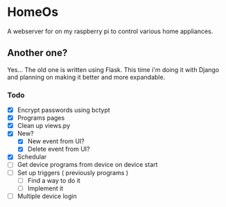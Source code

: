 # HomeOs

A webserver for on my raspberry pi to control various home appliances.

## Another one?

Yes... The old one is written using Flask. This time i'm doing it with Django and planning on making it better and more expandable.

### Todo

- [X] Encrypt passwords using bctypt
- [X] Programs pages
- [X] Clean up views.py
- [X] New?
  - [X] New event from UI?
  - [X] Delete event from UI?

- [X] Schedular
- [ ] Get device programs from device on device start
- [ ] Set up triggers ( previously programs )
  - [ ] Find a way to do it
  - [ ] Implement it
- [ ] Multiple device login
